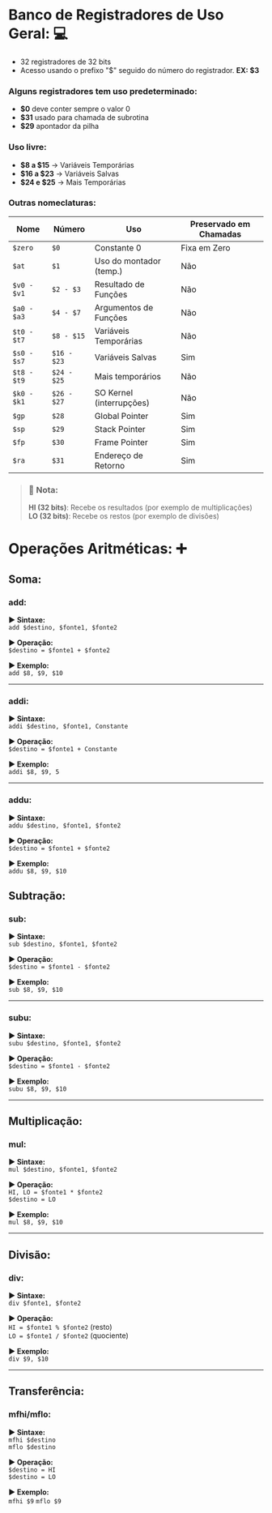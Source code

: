 # Banco de Registradores de Uso Geral: 💻
- 32 registradores de 32 bits
- Acesso usando o prefixo "$" seguido do número do registrador. **EX: $3**

### Alguns registradores tem uso predeterminado:
- **$0** deve conter sempre o valor 0
- **$31** usado para chamada de subrotina
- **$29** apontador da pilha

### Uso livre:
- **$8 a $15** -> Variáveis Temporárias
- **$16 a $23** -> Variáveis Salvas
- **$24 e $25** -> Mais Temporárias

### Outras nomeclaturas:
| **Nome**       | **Número**     | **Uso**                         | **Preservado em Chamadas** |
|----------------|----------------|----------------------------------|-----------------------------|
| `$zero`        | `$0`           | Constante 0                      | Fixa em Zero                |
| `$at`          | `$1`           | Uso do montador (temp.)         | Não                         |
| `$v0 - $v1`    | `$2 - $3`      | Resultado de Funções            | Não                         |
| `$a0 - $a3`    | `$4 - $7`      | Argumentos de Funções           | Não                         |
| `$t0 - $t7`    | `$8 - $15`     | Variáveis Temporárias           | Não                         |
| `$s0 - $s7`    | `$16 - $23`    | Variáveis Salvas                | Sim                         |
| `$t8 - $t9`    | `$24 - $25`    | Mais temporários                | Não                         |
| `$k0 - $k1`    | `$26 - $27`    | SO Kernel (interrupções)        | Não                         |
| `$gp`          | `$28`          | Global Pointer                  | Sim                         |
| `$sp`          | `$29`          | Stack Pointer                   | Sim                         |
| `$fp`          | `$30`          | Frame Pointer                   | Sim                         |
| `$ra`          | `$31`          | Endereço de Retorno             | Sim                         |

> ### 📌 Nota:
> **HI (32 bits)**: Recebe os resultados (por exemplo de multiplicações)                          
> **LO (32 bits)**: Recebe os restos (por exemplo de divisões)

# Operações Aritméticas: ➕
## Soma: 
### add:
**▶ Sintaxe:**  
`add $destino, $fonte1, $fonte2`  

**▶ Operação:**  
`$destino = $fonte1 + $fonte2`  

**▶ Exemplo:**  
`add $8, $9, $10` 

---
### addi:

**▶ Sintaxe:**  
`addi $destino, $fonte1, Constante`  

**▶ Operação:**  
`$destino = $fonte1 + Constante`  

**▶ Exemplo:**  
`addi $8, $9, 5` 

---
### addu: 

**▶ Sintaxe:**  
`addu $destino, $fonte1, $fonte2`  

**▶ Operação:**  
`$destino = $fonte1 + $fonte2`  

**▶ Exemplo:**  
`addu $8, $9, $10`  

## Subtração: 
### sub:
**▶ Sintaxe:**  
`sub $destino, $fonte1, $fonte2`  

**▶ Operação:**  
`$destino = $fonte1 - $fonte2`  

**▶ Exemplo:**  
`sub $8, $9, $10`  

---

### subu:
**▶ Sintaxe:**  
`subu $destino, $fonte1, $fonte2`  

**▶ Operação:**  
`$destino = $fonte1 - $fonte2`  

**▶ Exemplo:**  
`subu $8, $9, $10`  

---

## Multiplicação: 
### mul:

**▶ Sintaxe:**  
`mul $destino, $fonte1, $fonte2`  

**▶ Operação:**  
`HI, LO = $fonte1 * $fonte2`  
`$destino = LO`  

**▶ Exemplo:**  
`mul $8, $9, $10`  

---
## Divisão:
### div:
**▶ Sintaxe:**  
`div $fonte1, $fonte2`  

**▶ Operação:**  
`HI = $fonte1 % $fonte2` (resto)  
`LO = $fonte1 / $fonte2` (quociente)  

**▶ Exemplo:**  
`div $9, $10` 

---
## Transferência:
### mfhi/mflo:
**▶ Sintaxe:**  
`mfhi $destino`  
`mflo $destino`  

**▶ Operação:**  
`$destino = HI`  
`$destino = LO`  

**▶ Exemplo:**  
`mfhi $9`
`mflo $9`

